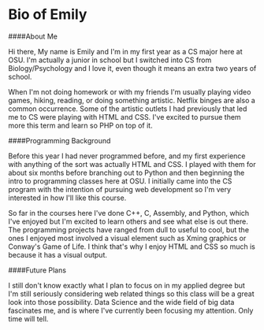 Bio of Emily
====

####About Me

Hi there, My name is Emily and I'm in my first year as a CS major here at OSU. I'm actually a junior in school but I switched into CS from Biology/Psychology and I love it, even though it means an extra two years of school. 

When I'm not doing homework or with my friends I'm usually playing video games, hiking, reading, or doing something artistic. Netflix binges are also a common occurrence. Some of the artistic outlets I had previously that led me to CS were playing with HTML and CSS. I've excited to pursue them more this term and learn so PHP on top of it. 

####Programming Background

Before this year I had never programmed before, and my first experience with anything of the sort was actually HTML and CSS. I played with them for about six months before branching out to Python and then beginning the intro to programming classes here at OSU. I initially came into the CS program with the intention of pursuing web development so I'm very interested in how I'll like this course. 

So far in the courses here I've done C++, C, Assembly, and Python, which I've enjoyed but I'm excited to learn others and see what else is out there. The programming projects have ranged from dull to useful to cool, but the ones I enjoyed most involved a visual element such as Xming graphics or Conway's Game of Life. I think that's why I enjoy HTML and CSS so much is because it has a visual output. 

####Future Plans

I still don't know exactly what I plan to focus on in my applied degree but I'm still seriously considering web related things so this class will be a great look into those possibility. Data Science and the wide field of big data fascinates me, and is where I've currently been focusing my attention. Only time will tell. 